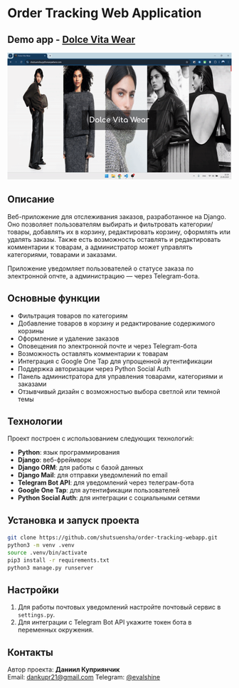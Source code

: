 # Order Tracking Web Application
## Demo app - [Dolce Vita Wear](https://shutsuensha.pythonanywhere.com/)

![Обзор сайта](./overview.gif)

## Описание
Веб-приложение для отслеживания заказов, разработанное на Django. Оно позволяет пользователям выбирать и фильтровать категории/товары, добавлять их в корзину, редактировать корзину, оформлять или удалять заказы. Также есть возможность оставлять и редактировать комментарии к товарам, а администратор может управлять категориями, товарами и заказами.

Приложение уведомляет пользователей о статусе заказа по электронной опчте, а администрацию — через Telegram-бота.

## Основные функции
- Фильтрация товаров по категориям
- Добавление товаров в корзину и редактирование содержимого корзины
- Оформление и удаление заказов
- Оповещения по электронной почте и через Telegram-бота
- Возможность оставлять комментарии к товарам
- Интеграция с Google One Tap для упрощенной аутентификации
- Поддержка авторизации через Python Social Auth
- Панель администратора для управления товарами, категориями и заказами
- Отзывчивый дизайн с возможностью выбора светлой или темной темы

## Технологии
Проект построен с использованием следующих технологий:
- **Python**: язык программирования
- **Django**: веб-фреймворк
- **Django ORM**: для работы с базой данных
- **Django Mail**: для отправки уведомлений по email
- **Telegram Bot API**: для уведомлений через телеграм-бота
- **Google One Tap**: для аутентификации пользователей
- **Python Social Auth**: для интеграции с социальными сетями

## Установка и запуск проекта
```bash
git clone https://github.com/shutsuensha/order-tracking-webapp.git
python3 -m venv .venv
source .venv/bin/activate
pip3 install -r requirements.txt
python3 manage.py runserver
```

## Настройки

1. Для работы почтовых уведомлений настройте почтовый сервис в `settings.py`.
2. Для интеграции с Telegram Bot API укажите токен бота в переменных окружения.

## Контакты
Автор проекта: **Даниил Куприянчик**  
Email: dankupr21@gmail.com
Telegram: [@evalshine](https://t.me/evalshine)

